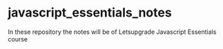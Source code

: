 # javascript_essentials_notes
In these repository the notes will be of Letsupgrade Javascript Essentials course
